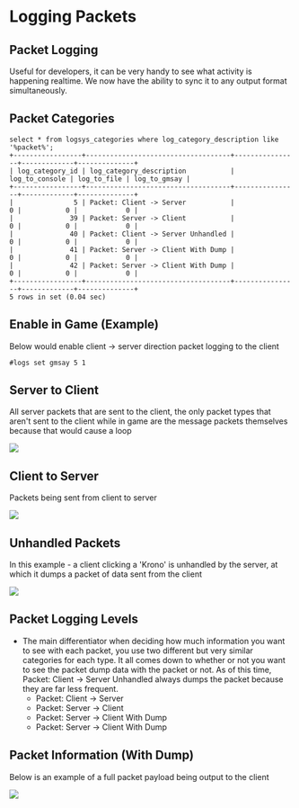 # Logging Packets

## Packet Logging

Useful for developers, it can be very handy to see what activity is happening realtime. We now have the ability to sync it to any output format simultaneously.

## Packet Categories

```text
select * from logsys_categories where log_category_description like '%packet%';
+-----------------+------------------------------------+----------------+-------------+--------------+
| log_category_id | log_category_description           | log_to_console | log_to_file | log_to_gmsay |
+-----------------+------------------------------------+----------------+-------------+--------------+
|               5 | Packet: Client -> Server           |              0 |           0 |            0 |
|              39 | Packet: Server -> Client           |              0 |           0 |            0 |
|              40 | Packet: Client -> Server Unhandled |              0 |           0 |            0 |
|              41 | Packet: Server -> Client With Dump |              0 |           0 |            0 |
|              42 | Packet: Server -> Client With Dump |              0 |           0 |            0 |
+-----------------+------------------------------------+----------------+-------------+--------------+
5 rows in set (0.04 sec)
```

## **Enable in Game (Example)**

Below would enable client -&gt; server direction packet logging to the client

```text
#logs set gmsay 5 1
```

## Server to Client

All server packets that are sent to the client, the only packet types that aren't sent to the client while in game are the message packets themselves because that would cause a loop

![](https://github.com/EQEmu/Server/wiki/images/llm7EXY-opt.gif?raw=true)

## Client to Server

Packets being sent from client to server

![](https://github.com/EQEmu/Server/wiki/images/8t4tkrB.gif?raw=true)

## Unhandled Packets

In this example - a client clicking a 'Krono' is unhandled by the server, at which it dumps a packet of data sent from the client

![](https://github.com/EQEmu/Server/wiki/images/XkPDXb9.gif?raw=true)

## Packet Logging Levels

* The main differentiator when deciding how much information you want to see with each packet, you use two different but very similar categories for each type. It all comes down to whether or not you want to see the packet dump data with the packet or not. As of this time, Packet: Client -&gt; Server Unhandled always dumps the packet because they are far less frequent.
  * Packet: Client -&gt; Server
  * Packet: Server -&gt; Client
  * Packet: Server -&gt; Client With Dump
  * Packet: Server -&gt; Client With Dump

## Packet Information (With Dump)

Below is an example of a full packet payload being output to the client

![](https://github.com/EQEmu/Server/wiki/images/C9SnDRD.gif?raw=true)


